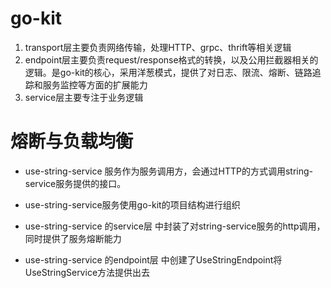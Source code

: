 # go-kit
1. transport层主要负责网络传输，处理HTTP、grpc、thrift等相关逻辑
2. endpoint层主要负责request/response格式的转换，以及公用拦截器相关的逻辑。是go-kit的核心，采用洋葱模式，提供了对日志、限流、熔断、链路追踪和服务监控等方面的扩展能力
3. service层主要专注于业务逻辑

# 熔断与负载均衡
* use-string-service 服务作为服务调用方，会通过HTTP的方式调用string-service服务提供的接口。
* use-string-service服务使用go-kit的项目结构进行组织

* use-string-service 的service层 中封装了对string-service服务的http调用，同时提供了服务熔断能力
* use-string-service 的endpoint层 中创建了UseStringEndpoint将UseStringService方法提供出去
